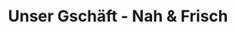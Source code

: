 ---
title: "Unser Gschäft - Nah & Frisch"
url: /walpersbach/unser-gschaeft-nah-und-frisch/
shop: Supermarkt
---